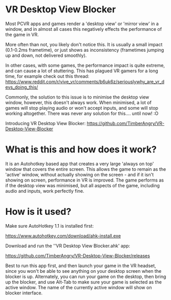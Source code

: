 # VR Desktop View Blocker

Most PCVR apps and games render a 'desktop view' or 'mirror view' in a window, and in almost all cases this negatively effects the performance of the game in VR.

More often than not, you likely don't notice this. It is usually a small impact (0.1-0.2ms frametime), or just shows as inconsistency (frametimes jumping up and down, not delivered smoothly).

In other cases, with some games, the performance impact is quite extreme, and can cause a lot of stuttering.
This has plagued VR gamers for a long time, for example check out this thread: https://www.reddit.com/r/vive_vr/comments/b6uk6z/seriouslywhy_are_vr_devs_doing_this/

Commonly, the solution to this issue is to minimise the desktop view window, however, this doesn't always work. When minimised, a lot of games will stop playing audio or won't accept inputs, and some will stop working altogether. There was never any solution for this.... until now! :O

Introducing VR Desktop View Blocker: https://github.com/TimberAngry/VR-Desktop-View-Blocker

# What is this and how does it work?

It is an Autohotkey based app that creates a very large 'always on top' window that covers the entire screen. This allows the game to remain as the 'active' window, without actually showing on the screen - and if it isn't showing on screen, performance in VR is improved. The game performs as if the desktop view was minimised, but all aspects of the game, including audio and inputs, work perfectly fine.

# How is it used?

Make sure AutoHotkey 1.1 is installed first:

https://www.autohotkey.com/download/ahk-install.exe

Download and run the ''VR Desktop View Blocker.ahk' app:

https://github.com/TimberAngry/VR-Desktop-View-Blocker/releases

Best to run this app first, and then launch your game in the VR headset, since you won't be able to see anything on your desktop screen when the blocker is up. Alternately, you can run your game on the desktop, then bring up the blocker, and use Alt-Tab to make sure your game is selected as the active window. The name of the currently active window will show on blocker interface.
